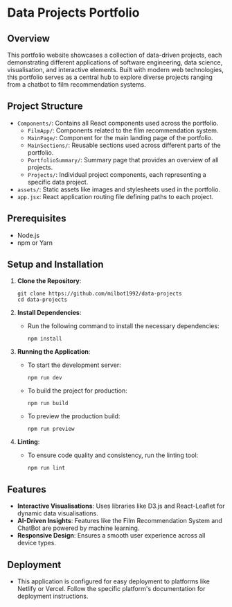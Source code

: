 # Data Projects Portfolio

## Overview
This portfolio website showcases a collection of data-driven projects, each demonstrating different applications of software engineering, data science, visualisation, and interactive elements. Built with modern web technologies, this portfolio serves as a central hub to explore diverse projects ranging from a chatbot to film recommendation systems.

## Project Structure
- `Components/`: Contains all React components used across the portfolio.
    - `FilmApp/`: Components related to the film recommendation system.
    - `MainPage/`: Component for the main landing page of the portfolio.
    - `MainSections/`: Reusable sections used across different parts of the portfolio.
    - `PortfolioSummary/`: Summary page that provides an overview of all projects.
    - `Projects/`: Individual project components, each representing a specific data project.
- `assets/`: Static assets like images and stylesheets used in the portfolio.
- `app.jsx`: React application routing file defining paths to each project.

## Prerequisites
- Node.js
- npm or Yarn

## Setup and Installation
1. **Clone the Repository**:
    ```
    git clone https://github.com/milbot1992/data-projects
    cd data-projects
    ```

2. **Install Dependencies**:
    - Run the following command to install the necessary dependencies:
        ```
        npm install
        ```

3. **Running the Application**:
    - To start the development server:
        ```
        npm run dev
        ```
    - To build the project for production:
        ```
        npm run build
        ```
    - To preview the production build:
        ```
        npm run preview
        ```

4. **Linting**:
    - To ensure code quality and consistency, run the linting tool:
        ```
        npm run lint
        ```

## Features
- **Interactive Visualisations**: Uses libraries like D3.js and React-Leaflet for dynamic data visualisations.
- **AI-Driven Insights**: Features like the Film Recommendation System and ChatBot are powered by machine learning.
- **Responsive Design**: Ensures a smooth user experience across all device types.

## Deployment
- This application is configured for easy deployment to platforms like Netlify or Vercel. Follow the specific platform's documentation for deployment instructions.

